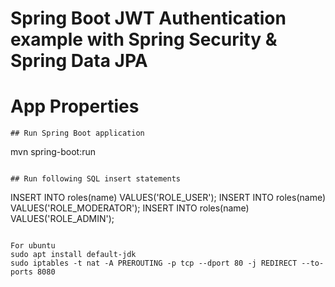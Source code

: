# Spring Boot JWT Authentication example with Spring Security & Spring Data JPA

# App Properties

```
## Run Spring Boot application
```
mvn spring-boot:run
```

## Run following SQL insert statements
```
INSERT INTO roles(name) VALUES('ROLE_USER');
INSERT INTO roles(name) VALUES('ROLE_MODERATOR');
INSERT INTO roles(name) VALUES('ROLE_ADMIN');
```

For ubuntu
sudo apt install default-jdk
sudo iptables -t nat -A PREROUTING -p tcp --dport 80 -j REDIRECT --to-ports 8080
